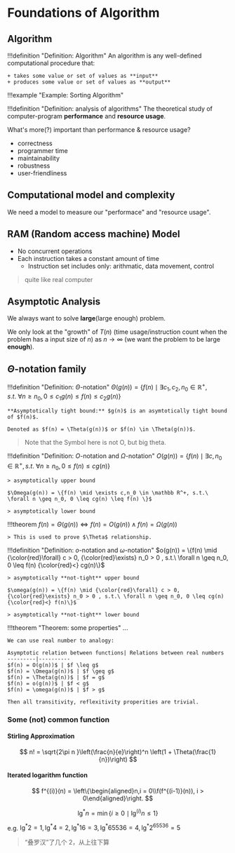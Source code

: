 # Foundations of Algorithm

## Algorithm

!!!definition "Definition: Algorithm"
    An algorithm is any well-defined computational procedure that:

    + takes some value or set of values as **input**
    + produces some value or set of values as **output**

!!!example "Example: Sorting Algorithm"

!!!definition "Definition: analysis of algorithms"
    The theoretical study of computer-program **performance** and **resource usage**.

What's more(?) important than performance & resource usage?

+ correctness
+ programmer time
+ maintainability
+ robustness
+ user-friendliness

## Computational model and complexity

We need a model to measure our "performace" and "resource usage".

## RAM (Random access machine) Model

+ No concurrent operations
+ Each instruction takes a constant amount of time
    + Instruction set includes only: arithmatic, data movement, control

> quite like real computer

## Asymptotic Analysis 

We always want to solve **large**(large enough) problem.

We only look at the "growth" of $T(n)$ (time usage/instruction count when the problem has a input size of $n$) as $n \to \infty$ (we want the problem to be large **enough**).

## $\Theta$-notation family

!!!definition "Definition: $\Theta$-notation"
    $\Theta(g(n)) = \{f(n) \mid \exists c_1,c_2,n_0 \in \mathbb R^+, s.t.\ \forall n \geq n_0, 0 \leq c_1g(n) \leq f(n) \leq c_2g(n)\}$

    **Asymptotically tight bound:** $g(n)$ is an asymtotically tight bound of $f(n)$.

    Denoted as $f(n) = \Theta(g(n))$ or $f(n) \in \Theta(g(n))$.

> Note that the Symbol here is not O, but big theta.

!!!definition "Definition: $O$-notation and $\Omega$-notation"
    $O(g(n)) = \{f(n) \mid \exists c,n_0 \in \mathbb R^+, s.t.\ \forall n \geq n_0, 0 \leq f(n) \leq cg(n)\}$
    
    > asymptotically upper bound 

    $\Omega(g(n)) = \{f(n) \mid \exists c,n_0 \in \mathbb R^+, s.t.\ \forall n \geq n_0, 0 \leq cg(n) \leq f(n) \}$

    > asymptotically lower bound 

!!!theorem 
    $f(n) = \Theta(g(n)) \iff f(n) = O(g(n)) \wedge f(n) = \Omega(g(n))$

    > This is used to prove $\Theta$ relationship.

!!!definition "Definition: $o$-notation and $\omega$-notation"
    $o(g(n)) = \{f(n) \mid {\color{red}\forall} c > 0, {\color{red}\exists} n_0 > 0 , s.t.\ \forall n \geq n_0, 0 \leq f(n) {\color{red}<} cg(n)\}$
    
    > asymptotically **not-tight** upper bound 

    $\omega(g(n)) = \{f(n) \mid {\color{red}\forall} c > 0, {\color{red}\exists} n_0 > 0 , s.t.\ \forall n \geq n_0, 0 \leq cg(n) {\color{red}<} f(n)\}$

    > asymptotically **not-tight** lower bound 


!!!theorem "Theorem: some properties"
    ...

    We can use real number to analogy:
    
    Asymptotic relation between functions| Relations between real numbers
    ---------|----------
    $f(n) = O(g(n))$ | $f \leq g$
    $f(n) = \Omega(g(n))$ | $f \geq g$
    $f(n) = \Theta(g(n))$ | $f = g$ 
    $f(n) = o(g(n))$ | $f < g$ 
    $f(n) = \omega(g(n))$ | $f > g$ 

    Then all transitivity, reflexitivity properities are trivial.

### Some (not) common function

#### Stirling Approximation

$$
n! = \sqrt{2\pi n }\left(\frac{n}{e}\right)^n \left(1 + \Theta(\frac{1}{n})\right)
$$

#### Iterated logarithm function 

$$
f^{(i)}(n) = \left\{\begin{aligned}n,i = 0\\f(f^{(i-1)}(n)), i > 0\end{aligned}\right.
$$

$$
\lg^* n = \min\{i \geq 0 \mid \lg^{(i)} n \leq 1\}
$$

e.g. $\lg^*2 = 1, \lg^*4 = 2, \lg^*16 = 3, \lg^*65536 = 4, \lg^*2^{65536} = 5$

> “叠罗汉”了几个 2，从上往下算